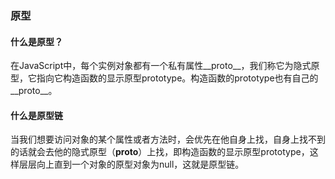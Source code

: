 ### 原型
#### 什么是原型？
在JavaScript中，每个实例对象都有一个私有属性__proto__，我们称它为隐式原型，它指向它构造函数的显示原型prototype。构造函数的prototype也有自己的__proto__。

#### 什么是原型链
当我们想要访问对象的某个属性或者方法时，会优先在他自身上找，自身上找不到的话就会去他的隐式原型（__proto__）上找，即构造函数的显示原型prototype，这样层层向上直到一个对象的原型对象为null，这就是原型链。
